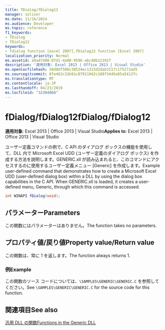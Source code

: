 ```yaml
---
title: fDialog/fDialog12
manager: soliver
ms.date: 11/16/2014
ms.audience: Developer
ms.topic: reference
f1_keywords:
- fDialog
- fDialog12
keywords:
- fdialog function [excel 2007],fDialog12 function [Excel 2007]
localization_priority: Normal
ms.assetid: a9a47408-07d1-4a00-9596-abc48b12392f
description: '適用対象: Excel 2013 | Office 2013 | Visual Studio'
ms.openlocfilehash: 58d0df500c38534ec1315d2dab1517c1f5272ad5
ms.sourcegitcommit: 8fe462c32b91c87911942c188f3445e85a54137c
ms.translationtype: MT
ms.contentlocale: ja-JP
ms.lasthandoff: 04/23/2019
ms.locfileid: "32304068"
---
```

# <a name="fdialogfdialog12"></a><span data-ttu-id="821a6-104">fDialog/fDialog12</span><span class="sxs-lookup"><span data-stu-id="821a6-104">fDialog/fDialog12</span></span>

 <span data-ttu-id="821a6-105">**適用対象**: Excel 2013 | Office 2013 | Visual Studio</span><span class="sxs-lookup"><span data-stu-id="821a6-105">**Applies to**: Excel 2013 | Office 2013 | Visual Studio</span></span> 
  
<span data-ttu-id="821a6-p101">ユーザー定義コマンドの例で、C API のダイアログ ボックスの機能を使用して、DLL 内で Microsoft Excel UDD (ユーザー定義のダイアログ ボックス) を作成する方法を説明します。GENERIC.xll が読み込まれると、このコマンドにアクセスするのに使用するユーザー定義メニュー [Generic] を作成します。</span><span class="sxs-lookup"><span data-stu-id="821a6-p101">Example user-defined command that demonstrates how to create a Microsoft Excel UDD (user-defined dialog box) within a DLL by using the dialog box capabilities in the C API. When GENERIC.xll is loaded, it creates a user-defined menu, Generic, through which this command is accessed.</span></span>
  
```cs
int WINAPI fDialog(void);
```

## <a name="parameters"></a><span data-ttu-id="821a6-108">パラメーター</span><span class="sxs-lookup"><span data-stu-id="821a6-108">Parameters</span></span>

<span data-ttu-id="821a6-109">この関数にはパラメーターはありません。</span><span class="sxs-lookup"><span data-stu-id="821a6-109">The function takes no parameters.</span></span>
  
## <a name="property-valuereturn-value"></a><span data-ttu-id="821a6-110">プロパティ値/戻り値</span><span class="sxs-lookup"><span data-stu-id="821a6-110">Property value/Return value</span></span>

<span data-ttu-id="821a6-111">この関数は、常に 1 を返します。</span><span class="sxs-lookup"><span data-stu-id="821a6-111">The function always returns 1.</span></span>
  
### <a name="example"></a><span data-ttu-id="821a6-112">例</span><span class="sxs-lookup"><span data-stu-id="821a6-112">Example</span></span>

<span data-ttu-id="821a6-113">この関数のソース コードについては、`\SAMPLES\GENERIC\GENERIC.C` を参照してください。</span><span class="sxs-lookup"><span data-stu-id="821a6-113">See  `\SAMPLES\GENERIC\GENERIC.C` for the source code for this function.</span></span> 
  
## <a name="see-also"></a><span data-ttu-id="821a6-114">関連項目</span><span class="sxs-lookup"><span data-stu-id="821a6-114">See also</span></span>



[<span data-ttu-id="821a6-115">汎用 DLL の関数</span><span class="sxs-lookup"><span data-stu-id="821a6-115">Functions in the Generic DLL</span></span>](functions-in-the-generic-dll.md)


